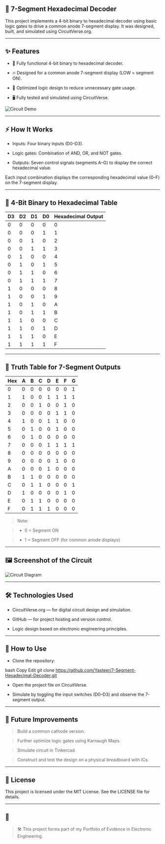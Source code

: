 ## 🔢 7-Segment Hexadecimal Decoder
This project implements a 4-bit binary to hexadecimal decoder using basic logic gates to drive a common anode 7-segment display.
It was designed, built, and simulated using CircuitVerse.org.

---

## ✨ Features
- 🔌 Fully functional 4-bit binary to hexadecimal decoder.

- 🔥 Designed for a common anode 7-segment display (LOW = segment ON).

- 🧠 Optimized logic design to reduce unnecessary gate usage.

- 🖥️ Fully tested and simulated using CircuitVerse.

![Circuit Demo](4-Bit-Binary-To-Hexadecimal-Convertor-Demo.gif)

---

## ⚡ How It Works
- Inputs: Four binary inputs (D0-D3).

- Logic gates: Combination of AND, OR, and NOT gates.

- Outputs: Seven control signals (segments A–G) to display the correct hexadecimal value.

Each input combination displays the corresponding hexadecimal value (0–F) on the 7-segment display.

---

## 🧮 4-Bit Binary to Hexadecimal Table

| D3 | D2 | D1 | D0 | Hexadecimal Output |
|----|----|----|----|--------------------|
| 0 | 0	| 0	| 0	| 0 |
| 0	| 0	| 0	| 1	| 1 |
| 0	| 0	| 1	| 0	| 2 |
| 0	| 0	| 1	| 1	| 3 |
| 0	| 1	| 0 |	0 |	4 |
| 0	| 1 |	0 |	1 |	5 |
| 0	| 1	| 1	| 0	| 6 |
| 0	| 1	| 1	| 1	| 7 |
| 1 |	0	| 0	| 0	| 8 |
| 1 |	0	| 0	| 1	| 9 |
| 1 |	0 |	1	| 0	| A |
| 1 |	0 |	1 |	1 |	B |
| 1 |	1 |	0 |	0 |	C |
| 1 |	1 |	0 |	1 |	D |
| 1 |	1 |	1 |	0 |	E |
| 1 |	1	| 1	| 1	| F |

---

## 🧩 Truth Table for 7-Segment Outputs

| Hex	| A	| B	| C | D	| E	| F	| G |
|-----|---|---|---|---|---|---|---|
| 0	| 0	| 0	| 0	| 0	| 0	| 0	| 1	|
| 1	| 1	| 0	| 0	| 1	| 1	| 1	| 1	|
| 2	| 0	| 0	| 1	| 0	| 0	| 1	| 0	|
| 3	| 0	| 0	| 0	| 0	| 1	| 1	| 0	|
| 4	| 1 |	0	| 0	| 1	| 1	| 0	| 0	|
| 5	| 0	| 1	| 0	| 0	| 1	| 0	| 0	|
| 6	| 0	| 1	| 0	| 0	| 0	| 0	| 0	|
| 7	| 0	| 0	| 0	| 1	| 1	| 1	| 1	|
| 8	| 0	| 0	| 0	| 0	| 0	| 0	| 0	|
| 9	| 0	| 0	| 0	| 0	| 1	| 0	| 0	|
| A	| 0	| 0	| 0	| 1	| 0	| 0	| 0	|
| B	| 1	| 1	| 0	| 0	| 0	| 0	| 0	|
| C	| 0	| 1	| 1	| 0	| 0	| 0	| 1	|
| D	| 1	| 0	| 0	| 0	| 0	| 1	| 0	|
| E	| 0	| 1	| 1	| 0	| 0	| 0	| 0	|
| F	| 0	| 1	| 1	| 1	| 0	| 0	| 0	|

> Note:

> - 0 = Segment ON

> - 1 = Segment OFF (for common anode displays)

---

## 🖼️ Screenshot of the Circuit

![Circuit Diagram](Full-Circuit.png)

---

## 🛠️ Technologies Used
- CircuitVerse.org — for digital circuit design and simulation.

- GitHub — for project hosting and version control.

- Logic design based on electronic engineering principles.

---

## 🚀 How to Use
- Clone the repository:

bash
Copy
Edit
git clone https://github.com/Yasteer/7-Segment-Hexadecimal-Decoder.git
- Open the project file on CircuitVerse.

- Simulate by toggling the input switches (D0–D3) and observe the 7-segment output.

---

## 🔮 Future Improvements
> Build a common cathode version.

> Further optimize logic gates using Karnaugh Maps.

> Simulate circuit in Tinkercad. 

> Construct and test the design on a physical breadboard with ICs.

---

## 📜 License
This project is licensed under the MIT License. See the LICENSE file for details.

---

## 🎯

> 🛠️ This project forms part of my Portfolio of Evidence in Electronic Engineering.
